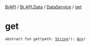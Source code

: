 [BrAPI](../../index.md) / [Br.API.Data](../index.md) / [DataService](index.md) / [get](./get.md)

# get

`abstract fun get(path: `[`String`](https://kotlinlang.org/api/latest/jvm/stdlib/kotlin/-string/index.html)`!): `[`Any`](https://kotlinlang.org/api/latest/jvm/stdlib/kotlin/-any/index.html)`!`